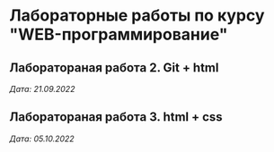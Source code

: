 # Лабораторные работы по курсу "WEB-программирование"

## Лаборатораная работа 2. Git  + html

*Дата: 21.09.2022*

## Лаборатораная работа 3. html + css

*Дата: 05.10.2022*
